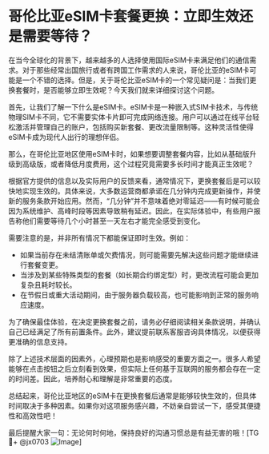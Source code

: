 # 哥伦比亚eSIM卡套餐更换：立即生效还是需要等待？

在当今全球化的背景下，越来越多的人选择使用国际eSIM卡来满足他们的通信需求。对于那些经常出国旅行或者有跨国工作需求的人来说，哥伦比亚的eSIM卡可能是一个不错的选择。但是，关于哥伦比亚eSIM卡的一个常见疑问是：当我们更换套餐时，是否能够立即生效呢？今天我们就来详细探讨这个问题。

首先，让我们了解一下什么是eSIM卡。eSIM卡是一种嵌入式SIM卡技术，与传统物理SIM卡不同，它不需要实体卡片即可完成网络连接。用户可以通过在线平台轻松激活并管理自己的账户，包括购买新套餐、更改流量限制等。这种灵活性使得eSIM卡成为现代人出行的理想伴侣。

那么，在哥伦比亚地区使用eSIM卡时，如果想要调整套餐内容，比如从基础版升级到高级版，或者降低月度费用，这个过程究竟需要多长时间才能真正生效呢？

根据官方提供的信息以及实际用户的反馈来看，通常情况下，更换套餐后是可以较快地实现生效的。具体来说，大多数运营商都承诺在几分钟内完成更新操作，并使新的服务条款开始应用。然而，“几分钟”并不意味着绝对零延迟——有时候可能会因为系统维护、高峰时段等因素导致稍有延迟。因此，在实际体验中，有些用户报告称他们需要等待几个小时甚至一天左右才能完全感受到变化。

需要注意的是，并非所有情况下都能保证即时生效。例如：
- 如果当前存在未结清账单或欠费情况，则可能需要先解决这些问题才能继续进行套餐变更。
- 当涉及到某些特殊类型的套餐（如长期合约绑定型）时，更改流程可能会更加复杂且耗时较长。
- 在节假日或重大活动期间，由于服务器负载较高，也可能影响到正常的服务响应速度。

为了确保最佳体验，在决定更换套餐之前，请务必仔细阅读相关条款说明，并确认自己已经满足了所有前置条件。此外，建议提前联系客服咨询具体情况，以便获得更准确的信息支持。

除了上述技术层面的因素外，心理预期也是影响感受的重要方面之一。很多人希望能够在点击按钮之后立刻看到效果，但实际上任何基于互联网的服务都会存在一定的时间差。因此，培养耐心和理解是非常重要的态度。

总结起来，哥伦比亚地区的eSIM卡在更换套餐后通常是能够较快生效的，但具体时间取决于多种因素。如果你对这项服务感兴趣，不妨亲自尝试一下，感受其便捷性和高效性吧！

最后提醒大家一句：无论何时何地，保持良好的沟通习惯总是有益无害的哦！[TG💪+ @jx0703 ![Image](https://github.com/user-attachments/assets/dbca1d08-cadb-493c-b0ec-ad6f7a83f270)]